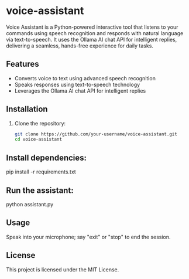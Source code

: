 # voice-assistant
Voice Assistant is a Python-powered interactive tool that listens to your commands using speech recognition and responds with natural language via text-to-speech. It uses the Ollama AI chat API for intelligent replies, delivering a seamless, hands-free experience for daily tasks.

## Features
- Converts voice to text using advanced speech recognition
- Speaks responses using text-to-speech technology
- Leverages the Ollama AI chat API for intelligent replies

## Installation
1. Clone the repository:
   ```bash
   git clone https://github.com/your-username/voice-assistant.git
   cd voice-assistant
## Install dependencies:
pip install -r requirements.txt
## Run the assistant:
python assistant.py
## Usage
Speak into your microphone; say "exit" or "stop" to end the session.

## License
This project is licensed under the MIT License.

